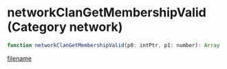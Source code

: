 # networkClanGetMembershipValid (Category network)

```js
function networkClanGetMembershipValid(p0: intPtr, p1: number): Array
```

[filename](networkClanGetMembershipValid_m.md ':include')